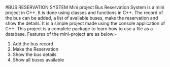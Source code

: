 #BUS RESERVATION SYSTEM
Mini project Bus Reservation System is a mini project in C++. It is done using classes and functions in C++. The record of the bus can be added, a list of available buses, make the reservation and show the details. It is a simple project made using the console application of C++. This project is a complete package to learn how to use a file as a database.
Features of the mini-project are as below:-
1.	Add the bus record
2.	Make the Reservation
3.	Show the bus details
4.	Show all buses available

